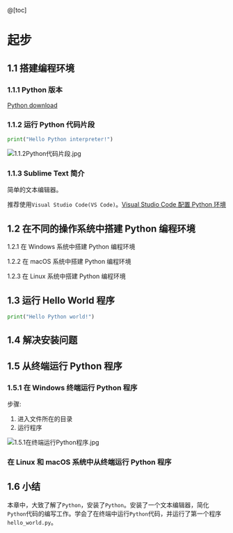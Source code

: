 @[toc]

# 起步

## 1.1 搭建编程环境

### 1.1.1 Python 版本

[Python download](https://www.python.org/downloads/)

### 1.1.2 运行 Python 代码片段

```python
print("Hello Python interpreter!")
```

![1.1.2Python代码片段.jpg](https://img-blog.csdnimg.cn/5046e505f692481c9884aa882219de19.jpeg#pic_center)

### 1.1.3 Sublime Text 简介

简单的文本编辑器。

推荐使用`Visual Studio Code(VS Code)`。[Visual Studio Code 配置 Python 环境](https://blog.csdn.net/actionwind/article/details/104032418?spm=1001.2101.3001.6650.1&utm_medium=distribute.pc_relevant.none-task-blog-2%7Edefault%7ECTRLIST%7ERate-1-104032418-blog-114673705.235%5Ev28%5Epc_relevant_default_base1&depth_1-utm_source=distribute.pc_relevant.none-task-blog-2%7Edefault%7ECTRLIST%7ERate-1-104032418-blog-114673705.235%5Ev28%5Epc_relevant_default_base1&utm_relevant_index=2)

## 1.2 在不同的操作系统中搭建 Python 编程环境

1.2.1 在 Windows 系统中搭建 Python 编程环境

1.2.2 在 macOS 系统中搭建 Python 编程环境

1.2.3 在 Linux 系统中搭建 Python 编程环境

## 1.3 运行 Hello World 程序

```python
print("Hello Python world!")
```

## 1.4 解决安装问题

## 1.5 从终端运行 Python 程序

### 1.5.1 在 Windows 终端运行 Python 程序

步骤:

1. 进入文件所在的目录
2. 运行程序

![1.5.1在终端运行Python程序.jpg](https://img-blog.csdnimg.cn/92e7d9dcc98d48c4ad54d105733cff1f.jpeg#pic_center)

### 在 Linux 和 macOS 系统中从终端运行 Python 程序

## 1.6 小结

本章中，大致了解了`Python`，安装了`Python`。安装了一个文本编辑器，简化`Python`代码的编写工作。学会了在终端中运行`Python`代码，并运行了第一个程序`hello_world.py`。
